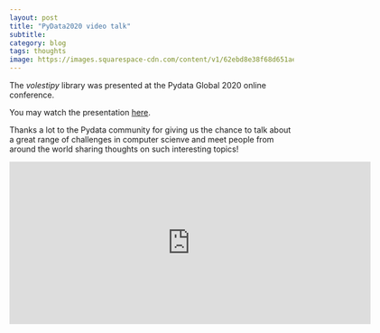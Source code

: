 ```yaml
---
layout: post
title: "PyData2020 video talk"
subtitle: 
category: blog
tags: thoughts
image: https://images.squarespace-cdn.com/content/v1/62ebd8e38f68d651ae7892a2/9def1f60-daba-4ff6-838f-ea9bcfc7ee6d/PyData_logo.png?format=1500w
---
```


The *volestipy* library was presented at the Pydata Global 2020 online conference. 

You may watch the presentation [here](https://www.youtube.com/watch?v=zg8KFZ_LbHM).

Thanks a lot to the Pydata community for giving us the chance to talk about a great range of challenges in computer scienve and meet people from around the world sharing thoughts on such interesting topics! 


<!--
<iframe src="https://www.youtube.com/embed/zg8KFZ_LbHM" width="640" height="288" frameborder="0" webkitallowfullscreen="" mozallowfullscreen="" allowfullscreen=""></iframe>


<iframe width="560" height="315" src="https://www.youtube.com/embed/zg8KFZ_LbHM" frameborder="0" allow="accelerometer; autoplay; clipboard-write; encrypted-media; gyroscope; picture-in-picture" allowfullscreen></iframe>

-->

<iframe width="640" height="288" src="https://www.youtube.com/embed/zg8KFZ_LbHM?start=1" frameborder="0" allow="accelerometer; autoplay; clipboard-write; encrypted-media; gyroscope; picture-in-picture" allowfullscreen></iframe>